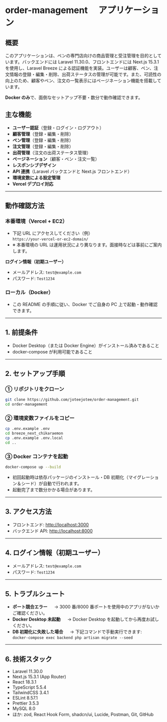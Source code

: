 # order-management 　アプリケーション

## 概要

このアプリケーションは、ペンの専門店向けの商品管理と受注管理を目的としています。バックエンドには Laravel 11.30.0、フロントエンドには Next.js 15.3.1 を使用し、Laravel Breeze による認証機能を実装。ユーザーは顧客、ペン、注文情報の登録・編集・削除、出荷ステータスの管理が可能です。また、可読性の向上のため、顧客やペン、注文の一覧表示にはページネーション機能を搭載しています。

**Docker のみ**で、面倒なセットアップ不要・数分で動作確認できます。

## 主な機能

-   **ユーザー認証**（登録・ログイン・ログアウト）
-   **顧客管理**（登録・編集・削除）
-   **ペン管理**（登録・編集・削除）
-   **注文管理**（登録・編集・削除）
-   **出荷管理**（注文の出荷ステータス管理）
-   **ページネーション**（顧客・ペン・注文一覧）
-   **レスポンシブデザイン**
-   **API 連携**（Laravel バックエンドと Next.js フロントエンド）
-   **環境変数による設定管理**
-   **Vercel デプロイ対応**

---

## 動作確認方法

### 本番環境（Vercel + EC2）

-   下記 URL にアクセスしてください（例）  
    `https://your-vercel-or-ec2-domain/`
-   ※ 本番環境の URL は運用状況により異なります。面接時などは事前にご案内します。

**ログイン情報（初期ユーザー）**

-   メールアドレス: `test@example.com`
-   パスワード: `Test1234`

### ローカル（Docker）

-   この README の手順に従い、Docker でご自身の PC 上で起動・動作確認できます。

---

## 1. 前提条件

-   Docker Desktop（または Docker Engine）がインストール済みであること
-   docker-compose が利用可能であること

---

## 2. セットアップ手順

### ① リポジトリをクローン

```sh
git clone https://github.com/joteejotee/order-management.git
cd order-management
```

### ② 環境変数ファイルをコピー

```sh
cp .env.example .env
cd breeze_next_chikaraemon
cp .env.example .env.local
cd ..
```

### ③ Docker コンテナを起動

```sh
docker-compose up --build
```

-   初回起動時は依存パッケージのインストール・DB 初期化（マイグレーション＆シード）が自動で行われます。
-   起動完了まで数分かかる場合があります。

---

## 3. アクセス方法

-   フロントエンド: [http://localhost:3000](http://localhost:3000)
-   バックエンド API: [http://localhost:8000](http://localhost:8000)

---

## 4. ログイン情報（初期ユーザー）

-   メールアドレス: `test@example.com`
-   パスワード: `Test1234`

---

## 5. トラブルシュート

-   **ポート競合エラー**
    　 → 3000 番/8000 番ポートを使用中のアプリがないかご確認ください。
-   **Docker Desktop 未起動**
    　 → Docker Desktop を起動してから再度お試しください。
-   **DB 初期化に失敗した場合**
    　 → 下記コマンドで手動実行できます:
    　　`docker-compose exec backend php artisan migrate --seed`

---

## 6. 技術スタック

-   Laravel 11.30.0
-   Next.js 15.3.1 (App Router)
-   React 18.3.1
-   TypeScript 5.5.4
-   TailwindCSS 3.4.1
-   ESLint 8.57.1
-   Prettier 3.5.3
-   MySQL 8.0
-   ほか: zod, React Hook Form, shadcn/ui, Lucide, Postman, Git, GitHub
